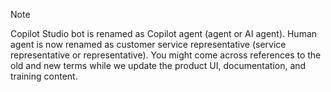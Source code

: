 > [!NOTE]
> Copilot Studio bot is renamed as Copilot agent (agent or AI agent). Human agent is now renamed as customer service representative (service representative or representative). You might come across references to the old and new terms while we update the product UI, documentation, and training content.
